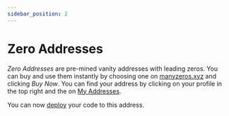 ```yaml
---
sidebar_position: 2
---
```


# Zero Addresses

_Zero Addresses_ are pre-mined vanity addresses with leading zeros. You can buy and use them instantly by choosing one
on [manyzeros.xyz](https://manyzeros.xyz/) and clicking _Buy Now_. You can find your address by clicking on your profile in the top right
and the on [My Addresses](https://manyzeros.xyz/wallet).

You can now [deploy](/deploy) your code to this address.
